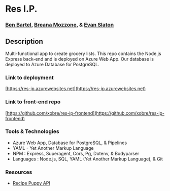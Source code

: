 # Res I.P.
### [Ben Bartel](https://www.linkedin.com/in/benjaminbartel/), [Breana Mozzone](www.linkedin.com/in/breanamozzone), & [Evan Slaton](https://www.linkedin.com/in/evanslaton/)
## Description 
Multi-functional app to create grocery lists.
This repo contains the Node.js Express back-end and is deployed on Azure Web App. Our database is deployed to Azure Database for PostgreSQL.
### Link to deployment 
[https://res-ip.azurewebsites.net](https://res-ip.azurewebsites.net)
### Link to front-end repo
[https://github.com/xobre/res-ip-frontend](https://github.com/xobre/res-ip-frontend)
### Tools & Technologies
* Azure Web App, Database for PostgreSQL, & Pipelines
* YAML - Yet Another Markup Language
* NPM : Express, Superagent, Cors, Pg, Dotenv, & Bodyparser
* Languages : Node.js, SQL, YAML (Yet Another Markup Language), & Git
### Resources
* [Recipe Puppy API](http://www.recipepuppy.com/)
